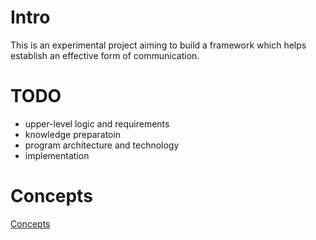# Intro
This is an experimental project aiming to build a framework which helps establish an effective form of communication.

# TODO
- upper-level logic and requirements
- knowledge preparatoin
- program architecture and technology
- implementation

# Concepts

[Concepts](https://github.com/ManicEuphoria/TalkThrough/blob/master/docs/Concepts.md)
